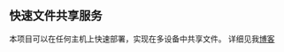 ## 快速文件共享服务

本项目可以在任何主机上快速部署，实现在多设备中共享文件。
详细见我[博客](https://allenwind.github.io/2017/08/17/10%E5%88%86%E9%92%9F%E7%BC%96%E5%86%99%E6%96%87%E4%BB%B6%E5%85%B1%E4%BA%AB%E6%9C%8D%E5%8A%A1/)
